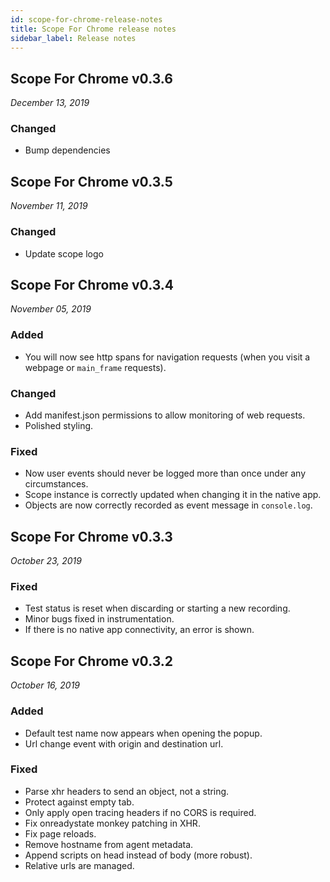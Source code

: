```yaml
---
id: scope-for-chrome-release-notes
title: Scope For Chrome release notes
sidebar_label: Release notes
---
```



## Scope For Chrome v0.3.6

*December 13, 2019*

### Changed 
- Bump dependencies 


## Scope For Chrome v0.3.5

*November 11, 2019*

### Changed
- Update scope logo


## Scope For Chrome v0.3.4

*November 05, 2019*

### Added
- You will now see http spans for navigation requests (when you visit a webpage or `main_frame` requests).


### Changed
- Add manifest.json permissions to allow monitoring of web requests.
- Polished styling.

### Fixed
- Now user events should never be logged more than once under any circumstances. 
- Scope instance is correctly updated when changing it in the native app.
- Objects are now correctly recorded as event message in `console.log`.


## Scope For Chrome v0.3.3

*October 23, 2019*

### Fixed
- Test status is reset when discarding or starting a new recording.
- Minor bugs fixed in instrumentation.
- If there is no native app connectivity, an error is shown.


## Scope For Chrome v0.3.2

*October 16, 2019*

### Added
- Default test name now appears when opening the popup.
- Url change event with origin and destination url.

### Fixed
- Parse xhr headers to send an object, not a string.
- Protect against empty tab.
- Only apply open tracing headers if no CORS is required.
- Fix onreadystate monkey patching in XHR.
- Fix page reloads.
- Remove hostname from agent metadata.
- Append scripts on head instead of body (more robust).
- Relative urls are managed.




